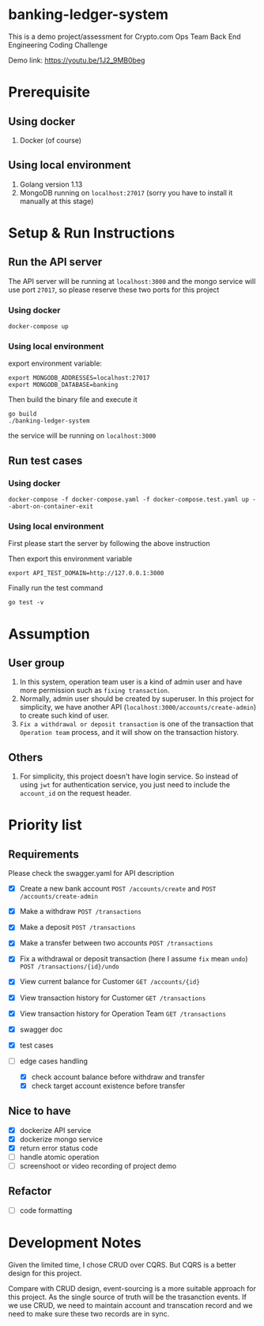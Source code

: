 # banking-ledger-system
This is a demo project/assessment for Crypto.com Ops Team Back End Engineering Coding Challenge

Demo link: https://youtu.be/1J2_9MB0beg

# Prerequisite

## Using docker
1. Docker (of course)

## Using local environment
1. Golang version 1.13
2. MongoDB running on `localhost:27017` (sorry you have to install it manually at this stage)

# Setup & Run Instructions
## Run the API server 

The API server will be running at `localhost:3000` and the mongo service will use port `27017`, so please reserve these two ports for this project

### Using docker
`docker-compose up`

### Using local environment

export environment variable:

```
export MONGODB_ADDRESSES=localhost:27017
export MONGODB_DATABASE=banking
```

Then build the binary file and execute it
```
go build
./banking-ledger-system
```

the service will be running on `localhost:3000`

## Run test cases

### Using docker
`docker-compose -f docker-compose.yaml -f docker-compose.test.yaml up --abort-on-container-exit`

### Using local environment
First please start the server by following the above instruction

Then export this environment variable
```
export API_TEST_DOMAIN=http://127.0.0.1:3000
```

Finally run the test command
```
go test -v
```

# Assumption

## User group
1. In this system, operation team user is a kind of admin user and have more permission such as `fixing transaction`. 
2. Normally, admin user should be created by superuser. In this project for simplicity, we have another API (`localhost:3000/accounts/create-admin`) to create such kind of user.
3. `Fix a withdrawal or deposit transaction` is one of the transaction that `Operation team` process, and it will show on the transaction history.

## Others
1. For simplicity, this project doesn't have login service. So instead of using `jwt` for authentication service, you just need to include the `account_id` on the request header.

# Priority list
## Requirements
Please check the swagger.yaml for API description
- [x] Create a new bank account `POST /accounts/create` and `POST /accounts/create-admin`
- [x] Make a withdraw `POST /transactions`
- [x] Make a deposit `POST /transactions`
- [x] Make a transfer between two accounts `POST /transactions`
- [x] Fix a withdrawal or deposit transaction (here I assume `fix` mean `undo`) `POST /transactions/{id}/undo`
- [x] View current balance for Customer `GET /accounts/{id}`
- [x] View transaction history for Customer `GET /transactions`
- [x] View transaction history for Operation Team `GET /transactions`
- [x] swagger doc
- [x] test cases

- [ ] edge cases handling
    - [x] check account balance before withdraw and transfer
    - [x] check target account existence before transfer

## Nice to have
- [x] dockerize API service
- [x] dockerize mongo service
- [x] return error status code
- [ ] handle atomic operation
- [ ] screenshoot or video recording of project demo

## Refactor
- [ ] code formatting

# Development Notes
Given the limited time, I chose CRUD over CQRS. But CQRS is a better design for this project.

Compare with CRUD design, event-sourcing is a more suitable approach for this project. As the single source of truth will be the trasanction events. If we use CRUD, we need to maintain account and transcation record and we need to make sure these two records are in sync.